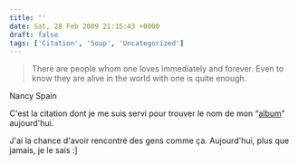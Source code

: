 ```yaml
---
title: ''
date: Sat, 28 Feb 2009 21:15:43 +0000
draft: false
tags: ['Citation', 'Soup', 'Uncategorized']
---
```


> There are people whom one loves immediately and forever. Even to know they are alive in the world with one is quite enough.

Nancy Spain

C'est la citation dont je me suis servi pour trouver le nom de mon “[album](http://soup.madd0.com/post/82241859/album-quite-enough-de-singer)” aujourd'hui.

J'ai la chance d'avoir rencontré des gens comme ça. Aujourd'hui, plus que jamais, je le sais :\]